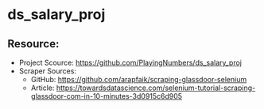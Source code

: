 # ds_salary_proj

## Resource:
- Project Scource: https://github.com/PlayingNumbers/ds_salary_proj
- Scraper Sources:
  - GitHub: https://github.com/arapfaik/scraping-glassdoor-selenium
  - Article: https://towardsdatascience.com/selenium-tutorial-scraping-glassdoor-com-in-10-minutes-3d0915c6d905
